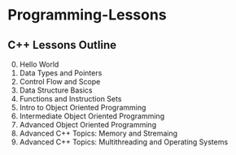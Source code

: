 # Programming-Lessons

## C++ Lessons Outline
0. Hello World
1. Data Types and Pointers
2. Control Flow and Scope
3. Data Structure Basics
4. Functions and Instruction Sets
5. Intro to Object Oriented Programming
6. Intermediate Object Oriented Programming
7. Advanced Object Oriented Programming
8. Advanced C++ Topics: Memory and Stremaing
9. Advanced C++ Topics: Multithreading and Operating Systems